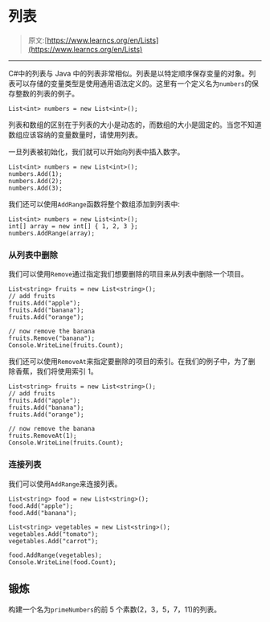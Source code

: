 # 列表

> 原文:[https://www.learncs.org/en/Lists](https://www.learncs.org/en/Lists)

* * *

C#中的列表与 Java 中的列表非常相似。列表是以特定顺序保存变量的对象。列表可以存储的变量类型是使用通用语法定义的。这里有一个定义名为`numbers`的保存整数的列表的例子。

```
List<int> numbers = new List<int>(); 
```

列表和数组的区别在于列表的大小是动态的，而数组的大小是固定的。当您不知道数组应该容纳的变量数量时，请使用列表。

一旦列表被初始化，我们就可以开始向列表中插入数字。

```
List<int> numbers = new List<int>();
numbers.Add(1);
numbers.Add(2);
numbers.Add(3); 
```

我们还可以使用`AddRange`函数将整个数组添加到列表中:

```
List<int> numbers = new List<int>();
int[] array = new int[] { 1, 2, 3 };
numbers.AddRange(array); 
```

### 从列表中删除

我们可以使用`Remove`通过指定我们想要删除的项目来从列表中删除一个项目。

```
List<string> fruits = new List<string>();
// add fruits
fruits.Add("apple");
fruits.Add("banana");
fruits.Add("orange");

// now remove the banana
fruits.Remove("banana");
Console.WriteLine(fruits.Count); 
```

我们还可以使用`RemoveAt`来指定要删除的项目的索引。在我们的例子中，为了删除香蕉，我们将使用索引 1。

```
List<string> fruits = new List<string>();
// add fruits
fruits.Add("apple");
fruits.Add("banana");
fruits.Add("orange");

// now remove the banana
fruits.RemoveAt(1);
Console.WriteLine(fruits.Count); 
```

### 连接列表

我们可以使用`AddRange`来连接列表。

```
List<string> food = new List<string>();
food.Add("apple");
food.Add("banana");

List<string> vegetables = new List<string>();
vegetables.Add("tomato");
vegetables.Add("carrot");

food.AddRange(vegetables);
Console.WriteLine(food.Count); 
```

## 锻炼

构建一个名为`primeNumbers`的前 5 个素数(2，3，5，7，11)的列表。